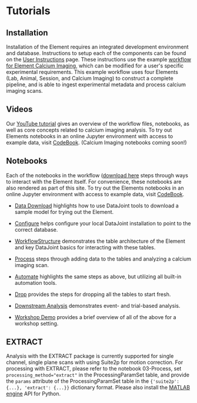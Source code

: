 # Tutorials

## Installation

Installation of the Element requires an integrated development environment and database.
Instructions to setup each of the components can be found on the 
[User Instructions](https://datajoint.com/docs/elements/user-guide/) page. These 
instructions use the example 
[workflow for Element Calcium Imaging](https://github.com/datajoint/workflow-calcium-imaging), 
which can be modified for a user's specific experimental requirements. This example
workflow uses four Elements (Lab, Animal, Session, and Calcium Imaging) to construct a
complete pipeline, and is able to ingest experimental metadata and process calcium imaging
scans.

## Videos

Our [YouTube tutorial](https://www.youtube.com/watch?v=gFLn0GB1L30) gives an overview 
of the workflow files, notebooks, as well as core concepts related to calcium imaging analysis.
To try out Elements notebooks in an online Jupyter environment with access to example data, visit 
[CodeBook](https://codebook.datajoint.io/). (Calcium Imaging notebooks coming soon!)


## Notebooks

Each of the notebooks in the workflow
([download here](https://github.com/datajoint/workflow-calcium-imaging/tree/main/notebooks)
steps through ways to interact with the Element itself. For convenience, these notebooks
are also rendered as part of this site. To try out the Elements notebooks in an online
Jupyter environment with access to example data, visit
[CodeBook](https://codebook.datajoint.io/). 

- [Data Download](./00-data-download_optional.ipynb)
highlights how to use DataJoint tools to download a sample model for trying out the Element.

- [Configure](./01-configure.ipynb)
helps configure your local DataJoint installation to point to the correct database.

- [WorkflowStructure](./02-workflow-structure-optional.ipynb)
demonstrates the table architecture of the Element and key DataJoint basics for interacting with these tables.

- [Process](./03-process.ipynb)
steps through adding data to the tables and analyzing a calcium imaging scan.

- [Automate](./04-automate-optional.ipynb)
highlights the same steps as above, but utilizing all built-in automation tools.

<!-- TODO: FIX UNICODE STRING ON ORIGINAL NOTEBOOK CAUSING CONVERSION ERROR
- [Explore](./05-explore.ipynb)
demonstrates the steps to fetch the results stored in the tables and plot them. -->

- [Drop](./06-drop-optional.ipynb)
provides the steps for dropping all the tables to start fresh.

- [Downstream Analysis](./07-downstream-analysis-optional.ipynb)
demonstrates event- and trial-based analysis.

- [Workshop Demo](./2022-allen-institute-workshop.ipynb) provides a brief
 overview of all of the above for a workshop setting.

## EXTRACT
Analysis with the EXTRACT package is currently supported for single channel, single plane scans with using Suite2p for
motion correction. For processing with EXTRACT, please refer to the notebook 03-Process, set `processing_method="extract"`
in the ProcessingParamSet table, and provide the `params` attribute of the ProcessingParamSet table in the `{'suite2p': {...}, 'extract': {...}}`
dictionary format. Please also install the [MATLAB engine](https://pypi.org/project/matlabengine/) API for Python.
